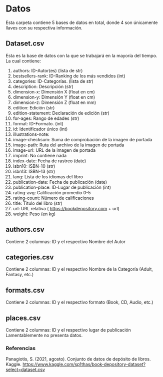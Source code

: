 # Datos
Esta carpeta contiene 5 bases de datos en total, donde 4 son únicamente llaves con su respectiva información.

## Dataset.csv

Esta es la base de datos con la que se trabajará en la mayoría del tiempo. La cual contiene:
1) authors: ID-Autor(es) (lista de str)
2) bestsellers-rank: ID-Ranking de los más vendidos (int)
3) categories: ID-Categorías. (lista de str)
4) description: Descripción (str)
5) dimension-x: Dimensión X (float en cm)
6) dimension-y: Dimensión Y (float en cm)
7) dimension-z: Dimensión Z (float en mm)
8) edition: Edición (str)
9) edition-statement: Declaración de edición (str)
10) for-ages: Rango de edades (str)
11) format: ID-Formato. (int)
12) id: Identificador único (int)
13) illustrations-note:
14) image-checksum: Suma de comprobación de la imagen de portada
15) image-path: Ruta del archivo de la imagen de portada
16) image-url: URL de la imagen de portada
17) imprint: No contiene nada
18) index-date: Fecha de rastreo (date)
19) isbn10: ISBN-10 (str)
20) isbn13: ISBN-13 (str)
21) lang: Lista de los idiomas del libro
22) publication-date: Fecha de publicación (date)
23) publication-place: ID-Lugar de publicación (int)
24) rating-avg: Calificación promedio 0-5
25) rating-count: Número de calificaciones
26) title: Título del libro (str)
27) url: URL relativa ( https://bookdepository.com + url)
28) weight: Peso (en kg)

## authors.csv

Contiene 2 columnas: ID y el respectivo Nombre del Autor

## categories.csv

Contiene 2 columnas: ID y el respectivo Nombre de la Categoría (Adult, Fantasy, etc.)

## formats.csv

Contiene 2 columnas: ID y el respectivo formato (Book, CD, Audio, etc.)

## places.csv

Contiene 2 columnas: ID y el respectivo lugar de publicación
Lamentablemente no presenta datos.



### Referencias

Panagiotis, S. (2021, agosto). Conjunto de datos de depósito de libros. Kaggle. https://www.kaggle.com/sp1thas/book-depository-dataset?select=dataset.csv 
